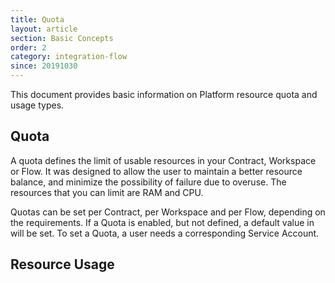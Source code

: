 ```yaml
---
title: Quota
layout: article
section: Basic Concepts
order: 2
category: integration-flow
since: 20191030
---
```


This document provides basic information on Platform resource quota and usage types.

## Quota
A quota defines the limit of usable resources in your Contract, Workspace or Flow. It was designed to allow the user to maintain a better resource balance, and minimize the possibility of failure due to overuse. The resources that you can limit are RAM and CPU.

Quotas can be set per Contract, per Workspace and per Flow, depending on the requirements. If a Quota is enabled, but not defined, a default value in  will be set. To set a Quota, a user needs a corresponding Service Account.

## Resource Usage
